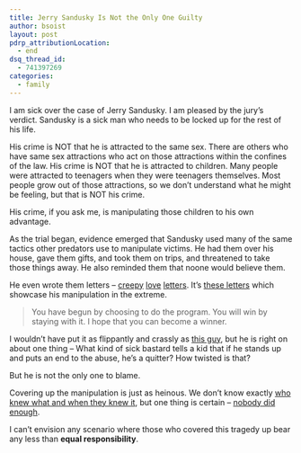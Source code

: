 ```yaml
---
title: Jerry Sandusky Is Not the Only One Guilty
author: bsoist
layout: post
pdrp_attributionLocation:
  - end
dsq_thread_id:
  - 741397269
categories:
  - family
---
```

I am sick over the case of Jerry Sandusky. I am pleased by the jury&#8217;s verdict. Sandusky is a sick man who needs to be locked up for the rest of his life.

His crime is NOT that he is attracted to the same sex. There are others who have same sex attractions who act on those attractions within the confines of the law. His crime is NOT that he is attracted to children. Many people were attracted to teenagers when they were teenagers themselves. Most people grow out of those attractions, so we don&#8217;t understand what he might be feeling, but that is NOT his crime.

His crime, if you ask me, is manipulating those children to his own advantage. 

As the trial began, evidence emerged that Sandusky used many of the same tactics other predators use to manipulate victims. He had them over his house, gave them gifts, and took them on trips, and threatened to take those things away. He also reminded them that noone would believe them. 

He even wrote them letters &#8211; [creepy][1] [love][2] [letters][3]. It&#8217;s [these letters][4] which showcase his manipulation in the extreme. 

> You have begun by choosing to do the program. You will win by staying with it. I hope that you can become a winner.

I wouldn&#8217;t have put it as flippantly and crassly as [this guy][5], but he is right on about one thing &#8211; What kind of sick bastard tells a kid that if he stands up and puts an end to the abuse, he&#8217;s a quitter? How twisted is that?

But he is not the only one to blame.

Covering up the manipulation is just as heinous. We don&#8217;t know exactly [who knew what and when they knew it][6], but one thing is certain &#8211; [nobody did enough][7]. 

I can&#8217;t envision any scenario where those who covered this tragedy up bear any less than **equal responsibility**.

 [1]: http://www.lehighvalleylive.com/breaking-news/index.ssf/2012/06/alleged_victim_describes_abuse.html
 [2]: http://www.latimes.com/news/nation/nationnow/la-na-nn-sanduksy-victims-letters-20120623,0,4704807.story
 [3]: http://www.huffingtonpost.com/2012/06/05/jerry-sandusky-love-letters-penn-state-trial_n_1572254.html
 [4]: http://wnep.com/2012/06/22/full-text-of-the-sandusky-love-letters/
 [5]: http://www.huffingtonpost.com/chris-kelly/jerry-sandusky-and-bristo_b_1624556.html
 [6]: http://www.nydailynews.com/sports/i-team/jerry-sandusky-conviction-beginning-penn-state-faces-civil-lawsuits-victims-article-1.1101356
 [7]: http://www.chicagotribune.com/sports/college/ct-spt-0624-haugh-sandusky--20120624,0,6329370.column
